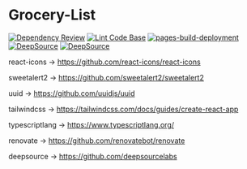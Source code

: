 # Grocery-List

[![Dependency Review](https://github.com/milliorn/Grocery-List/actions/workflows/dependency-review.yml/badge.svg)](https://github.com/milliorn/Grocery-List/actions/workflows/dependency-review.yml)
[![Lint Code Base](https://github.com/milliorn/Grocery-List/actions/workflows/super-linter.yml/badge.svg)](https://github.com/milliorn/Grocery-List/actions/workflows/super-linter.yml)
[![pages-build-deployment](https://github.com/milliorn/Grocery-List/actions/workflows/pages/pages-build-deployment/badge.svg)](https://github.com/milliorn/Grocery-List/actions/workflows/pages/pages-build-deployment)
[![DeepSource](https://deepsource.io/gh/milliorn/Grocery-List.svg/?label=active+issues&show_trend=true&token=L2I44ke3pYUYFgF91nnXCPg6)](https://deepsource.io/gh/milliorn/Grocery-List/?ref=repository-badge)
[![DeepSource](https://deepsource.io/gh/milliorn/Grocery-List.svg/?label=resolved+issues&show_trend=true&token=L2I44ke3pYUYFgF91nnXCPg6)](https://deepsource.io/gh/milliorn/Grocery-List/?ref=repository-badge)

react-icons -> https://github.com/react-icons/react-icons

sweetalert2 -> https://github.com/sweetalert2/sweetalert2

uuid -> https://github.com/uuidjs/uuid

tailwindcss -> https://tailwindcss.com/docs/guides/create-react-app

typescriptlang -> https://www.typescriptlang.org/

renovate -> https://github.com/renovatebot/renovate

deepsource -> https://github.com/deepsourcelabs
